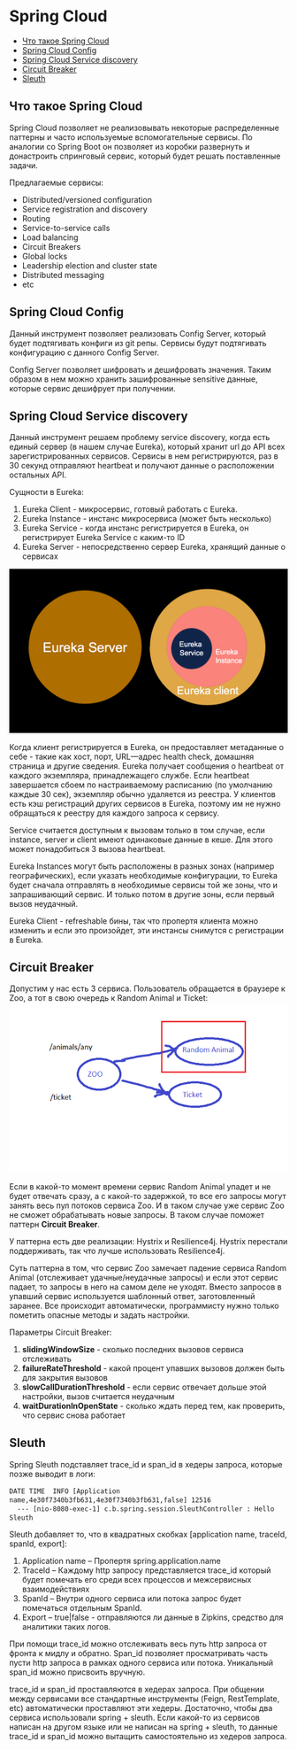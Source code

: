 # Spring Cloud

- [Что такое Spring Cloud](#что-такое-spring-cloud)
- [Spring Cloud Config](#spring-cloud-config)
- [Spring Cloud Service discovery](#spring-cloud-service-discovery)
- [Circuit Breaker](#circuit-breaker)
- [Sleuth](#sleuth)

## Что такое Spring Cloud
Spring Cloud позволяет не реализовывать некоторые распределенные паттерны и часто используемые вспомогательные сервисы.
По аналогии со Spring Boot он позволяет из коробки развернуть и донастроить спринговый сервис, который будет решать
поставленные задачи. 

Предлагаемые сервисы:
- Distributed/versioned configuration
- Service registration and discovery
- Routing
- Service-to-service calls
- Load balancing
- Circuit Breakers
- Global locks
- Leadership election and cluster state
- Distributed messaging
- etc

## Spring Cloud Config
Данный инструмент позволяет реализовать Config Server, который будет подтягивать конфиги из git репы. Сервисы будут 
подтягивать конфигурацию с данного Config Server.

Config Server позволяет шифровать и дешифровать значения. Таким образом в нем можно хранить зашифрованные sensitive
данные, которые сервис дешифрует при получении.

## Spring Cloud Service discovery
Данный инструмент решаем проблему service discovery, когда есть единый сервер (в нашем случае Eureka), который хранит
url до API всех зарегистрированных сервисов. Сервисы в нем регистрируются, раз в 30 секунд отправляют heartbeat и 
получают данные о расположении остальных API. 

Сущности в Eureka:
1) Eureka Client - микросервис, готовый работать с Eureka.
2) Eureka Instance - инстанс микросервиса (может быть несколько)
3) Eureka Service - когда инстанс регистрируется в Eureka, он регистрирует Eureka Service с каким-то ID
4) Eureka Server - непосредственно сервер Eureka, хранящий данные о сервисах

![img.png](../png/eureka_entities.png)

Когда клиент регистрируется в Eureka, он предоставляет метаданные о себе - такие как хост, порт, URL—адрес health check, 
домашняя страница и другие сведения. Eureka получает сообщения о heartbeat от каждого экземпляра, принадлежащего службе. 
Если heartbeat завершается сбоем по настраиваемому расписанию (по умолчанию каждые 30 сек), экземпляр обычно удаляется 
из реестра. У клиентов есть кэш регистраций других сервисов в Eureka, поэтому им не нужно обращаться к реестру для 
каждого запроса к сервису.

Service считается доступным к вызовам только в том случае, если instance, server и client имеют одинаковые данные в кеше.
Для этого может понадобиться 3 вызова heartbeat.

Eureka Instances могут быть расположены в разных зонах (например географических), если указать необходимые конфигурации,
то Eureka будет сначала отправлять в необходимые сервисы той же зоны, что и запрашивающий сервис. И только потом в 
другие зоны, если первый вызов неудачный.

Eureka Client - refreshable бины, так что пропертя клиента можно изменить и если это произойдет, эти инстансы 
снимутся с регистрации в Eureka.

## Circuit Breaker
Допустим у нас есть 3 сервиса. Пользователь обращается в браузере к Zoo, а тот в свою очередь к Random Animal и Ticket:  
![img.png](../png/cicuit_braker_exmpl.png)

Если в какой-то момент времени сервис Random Animal упадет и не будет отвечать сразу, а с какой-то задержкой, то 
все его запросы могут занять весь пул потоков сервиса Zoo. И в таком случае уже сервис Zoo не сможет обрабатывать новые
запросы. В таком случае поможет паттерн **Circuit Breaker**. 

У паттерна есть две реализации: Hystrix и Resilience4j. Hystrix перестали поддерживать, так что лучше использовать 
Resilience4j.

Суть паттерна в том, что сервис Zoo замечает падение сервиса Random Animal (отслеживает удачные/неудачные запросы) и
если этот сервис падает, то запросы в него на самом деле не уходят. Вместо запросов в упавший сервис используется 
шаблонный ответ, заготовленный заранее. Все происходит автоматически, программисту нужно только пометить опасные методы 
и задать настройки.

Параметры Circuit Breaker:
1) **slidingWindowSize** - сколько последних вызовов сервиса отслеживать
2) **failureRateThreshold** - какой процент упавших вызовов должен быть для закрытия вызовов
3) **slowCallDurationThreshold** - если сервис отвечает дольше этой настройки, вызов считается неудачным
4) **waitDurationInOpenState** - сколько ждать перед тем, как проверить, что сервис снова работает

## Sleuth
Spring Sleuth подставляет trace_id и span_id в хедеры запроса, которые позже выводит в логи:

```
DATE TIME  INFO [Application name,4e30f7340b3fb631,4e30f7340b3fb631,false] 12516 
  --- [nio-8080-exec-1] c.b.spring.session.SleuthController : Hello Sleuth
```

Sleuth добавляет то, что в квадратных скобках [application name, traceId, spanId, export]:
1) Application name – Пропертя spring.application.name
2) TraceId – Каждому http запросу представляется trace_id который будет помечать его среди всех процессов и межсервисных взаимодействиях
3) SpanId – Внутри одного сервиса или потока запрос будет помечаться отдельным SpanId. 
4) Export – true|false - отправляются ли данные в Zipkins, средство для аналитики таких логов.

При помощи trace_id можно отслеживать весь путь http запроса от фронта к мидлу и обратно. Span_id позволяет 
просматривать часть пусти http запроса в рамках одного сервиса или потока. Уникальный span_id можно присвоить вручную.

trace_id и span_id проставляются в хедерах запроса. При общении между сервисами все стандартные инструменты (Feign, 
RestTemplate, etc) автоматически проставляют эти хедеры. Достаточно, чтобы два сервиса использовали spring + sleuth. 
Если какой-то из сервисов написан на другом языке или не написан на spring + sleuth, то данные trace_id и span_id можно
вытащить самостоятельно из хедеров запроса.